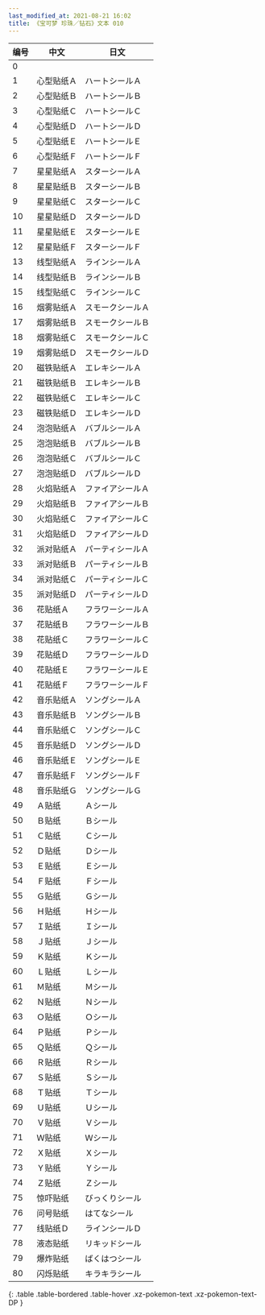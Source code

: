 ```yaml
---
last_modified_at: 2021-08-21 16:02
title: 《宝可梦 珍珠／钻石》文本 010
---
```

| 编号 | 中文 | 日文 |
| ---- | ---- | ---- |
| 0 | 　 | 　 |
| 1 | 心型贴纸Ａ | ハートシールＡ |
| 2 | 心型贴纸Ｂ | ハートシールＢ |
| 3 | 心型贴纸Ｃ | ハートシールＣ |
| 4 | 心型贴纸Ｄ | ハートシールＤ |
| 5 | 心型贴纸Ｅ | ハートシールＥ |
| 6 | 心型贴纸Ｆ | ハートシールＦ |
| 7 | 星星贴纸Ａ | スターシールＡ |
| 8 | 星星贴纸Ｂ | スターシールＢ |
| 9 | 星星贴纸Ｃ | スターシールＣ |
| 10 | 星星贴纸Ｄ | スターシールＤ |
| 11 | 星星贴纸Ｅ | スターシールＥ |
| 12 | 星星贴纸Ｆ | スターシールＦ |
| 13 | 线型贴纸Ａ | ラインシールＡ |
| 14 | 线型贴纸Ｂ | ラインシールＢ |
| 15 | 线型贴纸Ｃ | ラインシールＣ |
| 16 | 烟雾贴纸Ａ | スモークシールＡ |
| 17 | 烟雾贴纸Ｂ | スモークシールＢ |
| 18 | 烟雾贴纸Ｃ | スモークシールＣ |
| 19 | 烟雾贴纸Ｄ | スモークシールＤ |
| 20 | 磁铁贴纸Ａ | エレキシールＡ |
| 21 | 磁铁贴纸Ｂ | エレキシールＢ |
| 22 | 磁铁贴纸Ｃ | エレキシールＣ |
| 23 | 磁铁贴纸Ｄ | エレキシールＤ |
| 24 | 泡泡贴纸Ａ | バブルシールＡ |
| 25 | 泡泡贴纸Ｂ | バブルシールＢ |
| 26 | 泡泡贴纸Ｃ | バブルシールＣ |
| 27 | 泡泡贴纸Ｄ | バブルシールＤ |
| 28 | 火焰贴纸Ａ | ファイアシールＡ |
| 29 | 火焰贴纸Ｂ | ファイアシールＢ |
| 30 | 火焰贴纸Ｃ | ファイアシールＣ |
| 31 | 火焰贴纸Ｄ | ファイアシールＤ |
| 32 | 派对贴纸Ａ | パーティシールＡ |
| 33 | 派对贴纸Ｂ | パーティシールＢ |
| 34 | 派对贴纸Ｃ | パーティシールＣ |
| 35 | 派对贴纸Ｄ | パーティシールＤ |
| 36 | 花贴纸Ａ | フラワーシールＡ |
| 37 | 花贴纸Ｂ | フラワーシールＢ |
| 38 | 花贴纸Ｃ | フラワーシールＣ |
| 39 | 花贴纸Ｄ | フラワーシールＤ |
| 40 | 花贴纸Ｅ | フラワーシールＥ |
| 41 | 花贴纸Ｆ | フラワーシールＦ |
| 42 | 音乐贴纸Ａ | ソングシールＡ |
| 43 | 音乐贴纸Ｂ | ソングシールＢ |
| 44 | 音乐贴纸Ｃ | ソングシールＣ |
| 45 | 音乐贴纸Ｄ | ソングシールＤ |
| 46 | 音乐贴纸Ｅ | ソングシールＥ |
| 47 | 音乐贴纸Ｆ | ソングシールＦ |
| 48 | 音乐贴纸Ｇ | ソングシールＧ |
| 49 | Ａ贴纸 | Ａシール |
| 50 | Ｂ贴纸 | Ｂシール |
| 51 | Ｃ贴纸 | Ｃシール |
| 52 | Ｄ贴纸 | Ｄシール |
| 53 | Ｅ贴纸 | Ｅシール |
| 54 | Ｆ贴纸 | Ｆシール |
| 55 | Ｇ贴纸 | Ｇシール |
| 56 | Ｈ贴纸 | Ｈシール |
| 57 | Ｉ贴纸 | Ｉシール |
| 58 | Ｊ贴纸 | Ｊシール |
| 59 | Ｋ贴纸 | Ｋシール |
| 60 | Ｌ贴纸 | Ｌシール |
| 61 | Ｍ贴纸 | Ｍシール |
| 62 | Ｎ贴纸 | Ｎシール |
| 63 | Ｏ贴纸 | Ｏシール |
| 64 | Ｐ贴纸 | Ｐシール |
| 65 | Ｑ贴纸 | Ｑシール |
| 66 | Ｒ贴纸 | Ｒシール |
| 67 | Ｓ贴纸 | Ｓシール |
| 68 | Ｔ贴纸 | Ｔシール |
| 69 | Ｕ贴纸 | Ｕシール |
| 70 | Ｖ贴纸 | Ｖシール |
| 71 | Ｗ贴纸 | Ｗシール |
| 72 | Ｘ贴纸 | Ｘシール |
| 73 | Ｙ贴纸 | Ｙシール |
| 74 | Ｚ贴纸 | Ｚシール |
| 75 | 惊吓贴纸 | びっくりシール |
| 76 | 问号贴纸 | はてなシール |
| 77 | 线贴纸Ｄ | ラインシールＤ |
| 78 | 液态贴纸 | リキッドシール |
| 79 | 爆炸贴纸 | ばくはつシール |
| 80 | 闪烁贴纸 | キラキラシール |
{: .table .table-bordered .table-hover .xz-pokemon-text .xz-pokemon-text-DP }